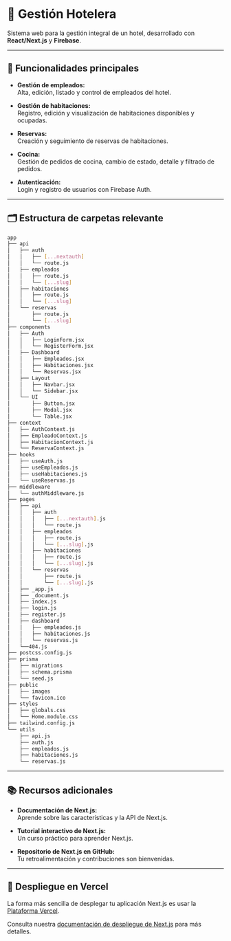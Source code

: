 # 🏨 Gestión Hotelera

Sistema web para la gestión integral de un hotel, desarrollado con **React/Next.js** y **Firebase**.

---

## 🚀 Funcionalidades principales

- **Gestión de empleados:**  
  Alta, edición, listado y control de empleados del hotel.

- **Gestión de habitaciones:**  
  Registro, edición y visualización de habitaciones disponibles y ocupadas.

- **Reservas:**  
  Creación y seguimiento de reservas de habitaciones.

- **Cocina:**  
  Gestión de pedidos de cocina, cambio de estado, detalle y filtrado de pedidos.

- **Autenticación:**  
  Login y registro de usuarios con Firebase Auth.

---

## 🗂️ Estructura de carpetas relevante

```bash
app
├── api
│   ├── auth
│   │   ├── [...nextauth]
│   │   └── route.js
│   ├── empleados
│   │   ├── route.js
│   │   └── [...slug]
│   ├── habitaciones
│   │   ├── route.js
│   │   └── [...slug]
│   └── reservas
│       ├── route.js
│       └── [...slug]
├── components
│   ├── Auth
│   │   ├── LoginForm.jsx
│   │   └── RegisterForm.jsx
│   ├── Dashboard
│   │   ├── Empleados.jsx
│   │   ├── Habitaciones.jsx
│   │   └── Reservas.jsx
│   ├── Layout
│   │   ├── Navbar.jsx
│   │   └── Sidebar.jsx
│   └── UI
│       ├── Button.jsx
│       ├── Modal.jsx
│       └── Table.jsx
├── context
│   ├── AuthContext.js
│   ├── EmpleadoContext.js
│   ├── HabitacionContext.js
│   └── ReservaContext.js
├── hooks
│   ├── useAuth.js
│   ├── useEmpleados.js
│   ├── useHabitaciones.js
│   └── useReservas.js
├── middleware
│   └── authMiddleware.js
├── pages
│   ├── api
│   │   ├── auth
│   │   │   ├── [...nextauth].js
│   │   │   └── route.js
│   │   ├── empleados
│   │   │   ├── route.js
│   │   │   └── [...slug].js
│   │   ├── habitaciones
│   │   │   ├── route.js
│   │   │   └── [...slug].js
│   │   └── reservas
│   │       ├── route.js
│   │       └── [...slug].js
│   ├── _app.js
│   ├── _document.js
│   ├── index.js
│   ├── login.js
│   ├── register.js
│   ├── dashboard
│   │   ├── empleados.js
│   │   ├── habitaciones.js
│   │   └── reservas.js
│   └──404.js
├── postcss.config.js
├── prisma
│   ├── migrations
│   ├── schema.prisma
│   └── seed.js
├── public
│   ├── images
│   └── favicon.ico
├── styles
│   ├── globals.css
│   └── Home.module.css
├── tailwind.config.js
└── utils
    ├── api.js
    ├── auth.js
    ├── empleados.js
    ├── habitaciones.js
    └── reservas.js
```

---

## 📚 Recursos adicionales

- **Documentación de Next.js:**  
  Aprende sobre las características y la API de Next.js.

- **Tutorial interactivo de Next.js:**  
  Un curso práctico para aprender Next.js.

- **Repositorio de Next.js en GitHub:**  
  Tu retroalimentación y contribuciones son bienvenidas.

---

## 🚀 Despliegue en Vercel

La forma más sencilla de desplegar tu aplicación Next.js es usar la [Plataforma Vercel](https://vercel.com/new?utm_medium=default-template&filter=next.js&utm_source=create-next-app&utm_campaign=create-next-app-readme).

Consulta nuestra [documentación de despliegue de Next.js](https://nextjs.org/docs/app/building-your-application/deploying) para más detalles.
